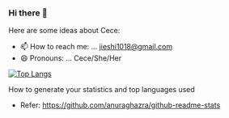 ### Hi there 👋



Here are some ideas about Cece:

- 📫 How to reach me: ... jieshi1018@gmail.com
- 😄 Pronouns: ... Cece/She/Her



[![Top Langs](https://github-readme-stats.vercel.app/api/top-langs/?username=Cecelia-1018&layout=compact&show_icons=true&theme=radical)](https://github.com/Cecelia-1018/Cecelia-1018/edit/main/README.md)

How to generate your statistics and top languages used 
- Refer: https://github.com/anuraghazra/github-readme-stats
